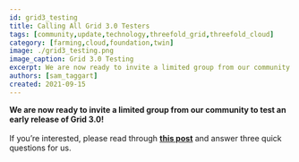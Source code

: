 ```yaml
---
id: grid3_testing
title: Calling All Grid 3.0 Testers
tags: [community,update,technology,threefold_grid,threefold_cloud]
category: [farming,cloud,foundation,twin]
image: ./grid3_testing.png
image_caption: Grid 3.0 Testing
excerpt: We are now ready to invite a limited group from our community to test an early release of Grid 3.0!
authors: [sam_taggart]
created: 2021-09-15
---
```


**We are now ready to invite a limited group from our community to test an early release of Grid 3.0!**
<br/>
<br/>
If you’re interested, please read through **[this post](https://forum.threefold.io/t/join-the-grid-3-0-beta-testers-group/1194)** and answer three quick questions for us.
